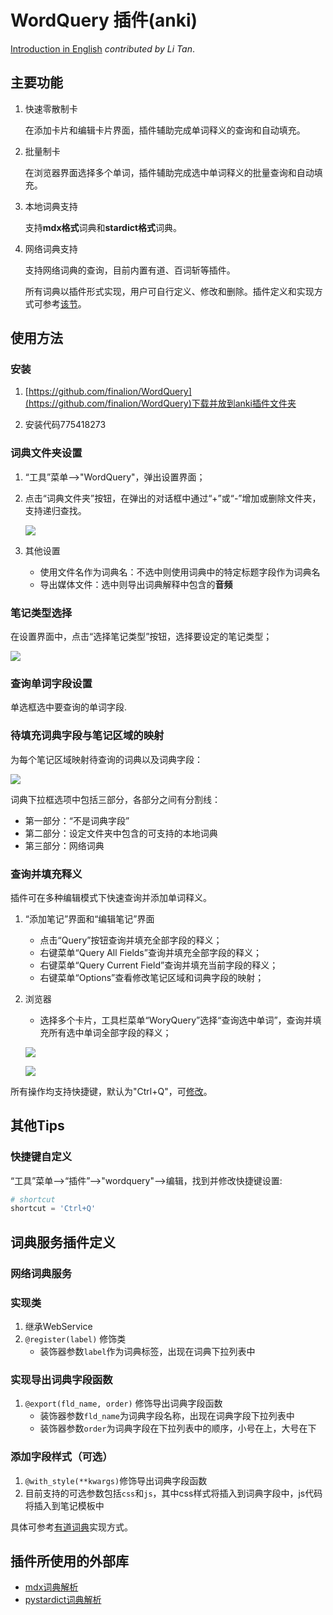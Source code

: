 # WordQuery 插件(anki)

[Introduction in English](docs/introduction.md) *contributed by Li Tan*.

## 主要功能

1. 快速零散制卡 

   在添加卡片和编辑卡片界面，插件辅助完成单词释义的查询和自动填充。 

2. 批量制卡 

   在浏览器界面选择多个单词，插件辅助完成选中单词释义的批量查询和自动填充。 

3. 本地词典支持

   支持**mdx格式**词典和**stardict格式**词典。

4. 网络词典支持  

   支持网络词典的查询，目前内置有道、百词斩等插件。
   
   所有词典以插件形式实现，用户可自行定义、修改和删除。插件定义和实现方式可参考[该节](#词典服务插件定义)。
  
## 使用方法

### 安装

1. [https://github.com/finalion/WordQuery](https://github.com/finalion/WordQuery)下载并放到anki插件文件夹

2. 安装代码775418273

### 词典文件夹设置

1. “工具”菜单-->"WordQuery"，弹出设置界面；

2. 点击“词典文件夹”按钮，在弹出的对话框中通过“+”或“-”增加或删除文件夹，支持递归查找。

    ![](screenshots/add_dict_folders.png)

3. 其他设置    
   - 使用文件名作为词典名：不选中则使用词典中的特定标题字段作为词典名
   - 导出媒体文件：选中则导出词典解释中包含的**音频**

### 笔记类型选择

在设置界面中，点击“选择笔记类型”按钮，选择要设定的笔记类型；   

![](screenshots/note_type.png)

### 查询单词字段设置

单选框选中要查询的单词字段.

### 待填充词典字段与笔记区域的映射

为每个笔记区域映射待查询的词典以及词典字段：   

![](screenshots/dicts.png)

词典下拉框选项中包括三部分，各部分之间有分割线：

- 第一部分：“不是词典字段”
- 第二部分：设定文件夹中包含的可支持的本地词典
- 第三部分：网络词典

### 查询并填充释义
    
插件可在多种编辑模式下快速查询并添加单词释义。   

1. “添加笔记”界面和“编辑笔记”界面

    - 点击“Query”按钮查询并填充全部字段的释义；
    - 右键菜单“Query All Fields”查询并填充全部字段的释义；
    - 右键菜单“Query Current Field”查询并填充当前字段的释义；
    - 右键菜单“Options”查看修改笔记区域和词典字段的映射；

2. 浏览器

    - 选择多个卡片，工具栏菜单“WoryQuery”选择“查询选中单词”，查询并填充所有选中单词全部字段的释义；

    ![](screenshots/editor.png)

    ![](screenshots/browser.png)

所有操作均支持快捷键，默认为"Ctrl+Q"，可[修改](###快捷键自定义)。

## 其他Tips

### 快捷键自定义

“工具”菜单-->“插件”-->"wordquery"-->编辑，找到并修改快捷键设置:

```python
# shortcut
shortcut = 'Ctrl+Q'
```


## 词典服务插件定义

### 网络词典服务

### 实现类

1. 继承WebService
2. ```@register(label)``` 修饰类
   - 装饰器参数```label```作为词典标签，出现在词典下拉列表中

### 实现导出词典字段函数

1. ```@export(fld_name, order)``` 修饰导出词典字段函数
   - 装饰器参数```fld_name```为词典字段名称，出现在词典字段下拉列表中
   - 装饰器参数```order```为词典字段在下拉列表中的顺序，小号在上，大号在下

### 添加字段样式（可选）

1. ```@with_style(**kwargs)```修饰导出词典字段函数
2. 目前支持的可选参数包括```css```和```js```，其中css样式将插入到词典字段中，js代码将插入到笔记模板中


具体可参考[有道词典](wquery/service/youdao.py)实现方式。    


## 插件所使用的外部库

- [mdx词典解析](https://github.com/mmjang/mdict-query)
- [pystardict词典解析](https://github.com/lig/pystardict)


